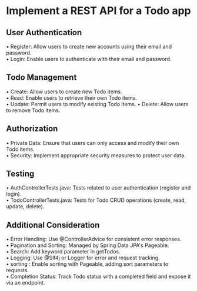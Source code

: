<h1>Implement a REST API for a Todo app</h1>

<h2>User Authentication</h2> 
• Register: Allow users to create new accounts using their email and password. 
<br>
• Login: Enable users to authenticate with their email and password. 
<br>
<h2>Todo Management </h2>
• Create: Allow users to create new Todo items. <br>
• Read: Enable users to retrieve their own Todo items. <br>
• Update: Permit users to modify existing Todo items. 
• Delete: Allow users to remove Todo items. 
<br>
<h2>Authorization</h2>
• Private Data: Ensure that users can only access and modify their own Todo items. <br>
• Security: Implement appropriate security measures to protect user data. 


<h2>Testing</h2>

• AuthControllerTests.java: Tests related to user authentication (register and login).<br>
• TodoControllerTests.java: Tests for Todo CRUD operations (create, read, update, delete).

<h2>Additional Consideration</h2>

• Error Handling: Use @ControllerAdvice for consistent error responses.<br>
• Pagination and Sorting: Managed by Spring Data JPA's Pageable.<br>
• Search: Add keyword parameter in getTodos.<br>
• Logging: Use @Slf4j or Logger for error and request tracking.<br>
• sorting : Enable sorting with Pageable, adding sort parameters to requests.<br>
• Completion Status: Track Todo status with a completed field and expose it via an endpoint.

